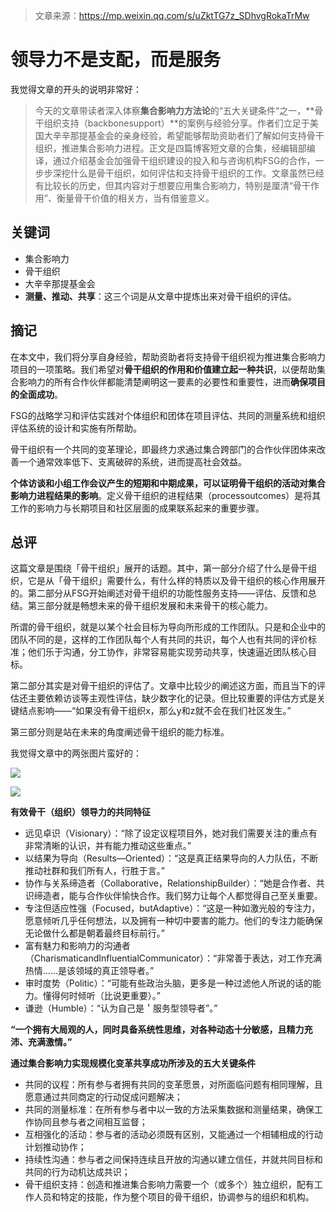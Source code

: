 > 文章来源：https://mp.weixin.qq.com/s/uZktTG7z_SDhvgRokaTrMw

# 领导力不是支配，而是服务

我觉得文章的开头的说明非常好：

> 今天的文章带读者深入体察**集合影响力方法论**的“五大关键条件“之一，**骨干组织支持（backbonesupport）**的案例与经验分享。作者们立足于美国大辛辛那提基金会的亲身经验，希望能够帮助资助者们了解如何支持骨干组织，推进集合影响力进程。正文是四篇博客短文章的合集，经编辑部编译，通过介绍基金会加强骨干组织建设的投入和与咨询机构FSG的合作，一步步深挖什么是骨干组织，如何评估和支持骨干组织的工作。文章虽然已经有比较长的历史，但其内容对于想要应用集合影响力，特别是厘清“骨干作用”、衡量骨干价值的相关方，当有借鉴意义。

## 关键词

- 集合影响力
- 骨干组织
- 大辛辛那提基金会
- **测量、推动、共享**：这三个词是从文章中提炼出来对骨干组织的评估。



## 摘记

在本文中，我们将分享自身经验，帮助资助者将支持骨干组织视为推进集合影响力项目的一项策略。我们希望对**骨干组织的作用和价值建立起一种共识**，以便帮助集合影响力的所有合作伙伴都能清楚阐明这一要素的必要性和重要性，进而**确保项目的全面成功**。

FSG的战略学习和评估实践对个体组织和团体在项目评估、共同的测量系统和组织评估系统的设计和实施有所帮助。

骨干组织有一个共同的变革理论，即最终力求通过集合跨部门的合作伙伴团体来改善一个通常效率低下、支离破碎的系统，进而提高社会效益。

**个体访谈和小组工作会议产生的短期和中期成果，可以证明骨干组织的活动对集合影响力进程结果的影响**。定义骨干组织的进程结果（processoutcomes）是将其工作的影响力与长期项目和社区层面的成果联系起来的重要步骤。



## 总评

这篇文章是围绕「骨干组织」展开的话题。其中，第一部分介绍了什么是骨干组织，它是从「骨干组织」需要什么，有什么样的特质以及骨干组织的核心作用展开的。第二部分从FSG开始阐述对骨干组织的功能性服务支持——评估、反馈和总结。第三部分就是畅想未来的骨干组织发展和未来骨干的核心能力。

所谓的骨干组织，就是以某个社会目标为导向所形成的工作团队。只是和企业中的团队不同的是，这样的工作团队每个人有共同的共识，每个人也有共同的评价标准；他们乐于沟通，分工协作，非常容易能实现劳动共享，快速逼近团队核心目标。

第二部分其实是对骨干组织的评估了。文章中比较少的阐述这方面，而且当下的评估还主要依赖访谈等主观性评估，缺少数字化的记录。但比较重要的评估方式是关键结点影响——“如果没有骨干组织x，那么y和z就不会在我们社区发生。”

第三部分则是站在未来的角度阐述骨干组织的能力标准。

我觉得文章中的两张图片蛮好的：

![](https://mmbiz.qpic.cn/mmbiz_png/9656713rlhxPvvCKrnELDmBjwdIT5mB0oyrvQVZEfjj7C0OGsTQklTZQ0VTicBic2fyZhYVnJUlcib00hKZzibH9lQ/640?wx_fmt=png&wxfrom=5&wx_lazy=1&wx_co=1)

![](https://mmbiz.qpic.cn/mmbiz_png/9656713rlhxPvvCKrnELDmBjwdIT5mB01ct83KN0vI8OP3xWL4L2KJTO70B5rnboIVSFic0SgJwFxicBiaVW5DxFA/640?wx_fmt=png&wxfrom=5&wx_lazy=1&wx_co=1)

**有效骨干（组织）领导力的共同特征**

- 远见卓识（Visionary）：“除了设定议程项目外，她对我们需要关注的重点有非常清晰的认识，并有能力推动这些重点。”
- 以结果为导向（Results—Oriented）：“这是真正结果导向的人力队伍，不断推动社群和我们所有人，行胜于言。”
- 协作与关系缔造者（Collaborative，RelationshipBuilder）：“她是合作者、共识缔造者，能与合作伙伴愉快合作。我们努力让每个人都觉得自己至关重要。
- 专注但适应性强（Focused，butAdaptive）：“这是一种如激光般的专注力，愿意倾听几乎任何想法，以及拥有一种切中要害的能力。他们的专注力能确保无论做什么都是朝着最终目标前行。”
- 富有魅力和影响力的沟通者（CharismaticandInfluentialCommunicator）：“非常善于表达，对工作充满热情......是该领域的真正领导者。”
- 审时度势（Politic）：“可能有些政治头脑，更多是一种过滤他人所说的话的能力。懂得何时倾听（比说更重要）。”
- 谦逊（Humble）：“认为自己是＇服务型领导者”。”

**“一个拥有大局观的人，同时具备系统性思维，对各种动态十分敏感，且精力充沛、充满激情。”**

**通过集合影响力实现规模化变革共享成功所涉及的五大关键条件**

- 共同的议程：所有参与者拥有共同的变革愿景，对所面临问题有相同理解，且愿意通过共同商定的行动促成问题解决；
- 共同的测量标准：在所有参与者中以一致的方法采集数据和测量结果，确保工作协同且参与者之间相互监督；
- 互相强化的活动：参与者的活动必须既有区别，又能通过一个相辅相成的行动计划推动协作；
- 持续性沟通：参与者之间保持连续且开放的沟通以建立信任，并就共同目标和共同的行为动机达成共识；
- 骨干组织支持：创造和推进集合影响力需要一个（或多个）独立组织，配有工作人员和特定的技能，作为整个项目的骨干组织，协调参与的组织和机构。